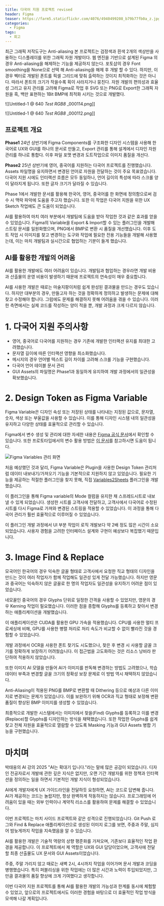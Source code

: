 ```yaml
---
title: 다국어 지원 프로젝트 revised
header: Figma
teaser: https://farm5.staticflickr.com/4076/4940499208_b79b77fb0a_z.jpg
categories:
  - Figma
tags:
  - 회고
---
```

최근 그래픽 저작도구는 Anti-aliasing 
본 프로젝트는 검정색과 흰색 2개의 색상만을 사용하는 디스플레이를 위한 그래픽 자원 개발이다. 웹 엔진을 기반으로 설계된 Figma 의 경우 Anti-aliasing을 해제하는 기능을 제공하지 않는다. 
포토샵의 경우  Font smoothing을 None으로 선택 해 Anti-aliasing을 해제 후 개발 할 수 있다. 하지만, 이경우 벡터로 개발된 폰트를 픽셀 그리드에 맞춰 출력하는 것이지 최적화하는 것은 아니다. 따라서 폰트의 크기가 작을수록 획이 사라지거나 뭉친다. 자원 개발의 편의성과 효율성 그리고 유지 관리를 고려해 Figma로 작업 후 SVG 또는 PNG로 Export한 그래픽 자원을  흑, 백만 표현하는 1Bit BMP에 최적화 시키는 것으로 개발했다.


![[Untitled-1 @ 640 _Test RGB8_ _000114.png]]

![[Untitled-1 @ 640 _Test RGB8_ _000112.png]]




## 프로젝트 개요

**Phase1** 24년 상반기에 Figma Components를 구조화한 디자인 시스템을 사용해 한국어로 UX와 GUI를 하나의 문서로 만들고, Export 관리를 통해 설계에서 디자인 자원관리를 하나로 통합다. 이후 파일 포맷 변경과 도트작업으로 이미지 품질을 개선다.

**Phase2** 25년 상반기에 영어, 중국어를 지원하는 다국어 프로젝트를 진행했습니다. Assets 파일명을 유지하면서 변경된 언어로 자원을 전달하는 것이 주요 목표였습니다. 다국어 지원 시에도 인터랙션 흐름은 모두 동일하나, 언어 길이의 특성에 따라 스크롤 양이 달라지게 됩니다. 또한 글자 크기가 달라질 수 있습니다.

Phase 1에서 개발한 문서를 활용해 한국어, 영어, 중국어를 한 화면에 정의함으로써 검수 시 맥락 파악에 도움을 주고자 했습니다. 또한 이 작업은 다국어 지원을 위한 UX Sketch 작업에도 큰 도움이 되었습니다.

AI를 활용하여 마치 여러 부분에서 개발팀에 도움을 받아 작업한 것과 같은 효과를 얻을 수 있었습니다. Figma의 Variable을 Export & Import할 수 있는 플러그인을 개발해 스트링 문서를 일원화했으며, PNG에서 BMP로 변환 시 품질을 개선했습니다. 이후 도트 작업 시 이미지를 찾고 변경하는 도구와 작업에 필요한 전용 기능들을 개발해 사용했는데, 이는 마치 개발팀과 실시간으로 협업하는 기분이 들게 했습니다.

## AI를 활용한 개발의 어려움

AI를 활용한 개발에도 여러 어려움이 있습니다. 개발팀과 협업하는 경우라면 개발 비용과 산출물의 운영 비용이 발생하기 때문에 프로젝트의 연속성이 매우 중요합니다.

AI를 사용한 개발은 때로는 마술지팡이처럼 쉽게 완성된 결과물을 만드는 경우도 있습니다. 하지만 대부분의 경우, 만들고자 하는 것을 정확하게 정의하고 발생하는 문제에 대해 찾고 수정해야 합니다. 그럼에도 문제를 해결하지 못해 어려움을 겪을 수 있습니다. 이러한 측면에서는 실제 코드를 작성하는 양이 적을 뿐, 개발 과정과 크게 다르지 않습니다.

# 1. 다국어 지원 주의사항

- 영어, 중국어로 다국어를 지원하는 경우 기존에 개발한 인터랙션 유지를 최대한 고려했습니다.
- 문자열 길이에 따른 인터랙션 영향을 최소화했습니다.
- 메시지의 경우 언어별 텍스트 길이 차이를 고려해 스크롤 기능을 구현했습니다.
- 다국어 언어 테이블 문서 관리
- GUI Assets의 파일명은 Phase1과 동일하게 유지하여 개발 과정에서의 일관성을 확보했습니다.

# 2. Design Token as Figma Variable

Figma Variable은 디자인 속성 또는 저장된 상태를 나타내는 지정된 값으로, 문자열, 숫자, 색상 또는 부울값을 사용할 수 있습니다. 이를 통해 디자인 시스템 내의 일관성을 유지하고 다양한 상태를 효율적으로 관리할 수 있습니다.

Figma에서 변수 생성 및 관리에 대한 자세한 내용은 [Figma 공식 문서](https://help.figma.com/hc/en-us/articles/15145852043927-Create-and-manage-variables)에서 확인할 수 있습니다. 또한 프로토타입에서의 변수 활용 방법은 [이 문서](https://help.figma.com/hc/ko/articles/14506587589399-%ED%94%84%EB%A1%9C%ED%86%A0%ED%83%80%EC%9E%85%EC%97%90%EC%84%9C-%EB%B3%80%EC%88%98-%EC%82%AC%EC%9A%A9)를 참고하시면 도움이 됩니다.

![Figma Variables 관리 화면](assets/images/Create%20and%20manage%20variables%20–%20Figma%20Learn%20-%20Help%20Center_000002.png)

처음 예상했던 것과 달리, Figma Variable은 Plugin을 사용한 Design Token 관리처럼 데이터 내보내기/가져오기 기능을 기본적으로 지원하지 않고 있었습니다. 필요한 기능을 제공하는 적절한 플러그인을 찾지 못해, 직접 [Variables2Sheets](https://www.figma.com/community/plugin/1458735501504134412/variables2sheets) 플러그인을 개발했습니다.

이 플러그인을 통해 Figma variable의 Mode 컬럼을 유지한 채 스프레드시트로 내보낼 수 있게 되었습니다. 생성한 시트를 고객사에 전달하고, 고객사에서 다국어로 수정된 시트를 다시 Figma로 가져와 변경된 스트링을 적용할 수 있었습니다. 이 과정을 통해 다국어 관리가 훨씬 효율적으로 이루어질 수 있었습니다.

이 플러그인 개발 과정에서 UI 부분 작업이 로직 개발보다 약 2배 정도 많은 시간이 소요되었습니다. 사용자 경험을 고려한 인터페이스 설계와 구현이 예상보다 복잡했기 때문입니다.

# 3. Image Find & Replace

모국어인 한국어의 경우 익숙한 글꼴 형태로 고객사에서 요청한 직교 형태의 디자인을 만드는 것이 여러 작업자가 함께 작업해도 일관성 있게 전달 가능했습니다. 하지만 영문과 중국어는 익숙하지 않은 글꼴로 한 명의 작업자도 일관성을 유지하기 어려운 점이 있었습니다.

네모꼴인 중국어의 경우 Glyphs 단위로 일정한 간격을 사용할 수 있었지만, 영문의 경우 Kerning 작업이 필요했습니다. 이러한 점을 종합해 Glyphs를 등록하고 찾아서 변경하는 애플리케이션을 개발했습니다.

이 애플리케이션은 CUDA를 활용한 GPU 가속을 적용했습니다. CPU를 사용한 멀티 프로세싱에 비해, GPU를 사용한 병렬 처리로 처리 속도가 비교할 수 없이 빨라진 것을 경험할 수 있었습니다.

개발 과정에서 OCR을 사용한 폰트 찾기도 시도했으나, 찾은 후 변경 시 사용할 글꼴 크기를 정확하게 보장하기 어려웠습니다. 이 접근법을 고도화하는 것은 리소스 낭비라 판단하여 적용하지 않았습니다.

또한 이미지 AI 모델을 만들어 AI가 이미지를 판독해 변경하는 방법도 고려했으나, 학습 데이터 부족과 변경할 글꼴 크기의 정확성 보장 문제로 이 방법 역시 채택하지 않았습니다.

Anti-Aliasing이 적용된 PNG를 BMP로 변환할 때 Dithering 등으로 예상과 다른 이미지로 변경되는 문제가 있었습니다. 이를 보완하기 위해 OCR과 직교 형태로 보정해 변환 품질이 향상된 BMP 이미지를 생성할 수 있었습니다.

최종적으로 개발한 시스템에서는 이미지에서 찾을(Find) Glyphs를 등록하고 이를 변경(Replace)할 Glyphs를 디자인하는 방식을 채택했습니다. 또한 작업한 Glyphs를 쉽게 찾고 전체 자원을 효율적으로 열람할 수 있도록 Masking 기능과 GUI Assets 병합 기능을 구현했습니다.

# **마치며**

박태웅의 AI 강의 2025 "AI는 확대기 입니다."라는 말에 많은 공감이 되었습니다. 디자인 전공자로서 개발에 관한 깊은 지식은 없지만, 오랜 기간 개발자를 위한 정책과 인터랙션을 정의하는 일을 하면서 기본적인 개발 지식이 형성되었습니다.

AI에게 개발자에게 UX 가이드라인을 전달하듯 요청하면, AI는 코드로 답변해 줍니다. AI가 제공하는 코드는 놀랍지만, 항상 완벽하게 작동하지는 않습니다. 프로그래밍에 어려움이 있을 때는 외부 인력이나 계약직 리소스를 활용하여 문제를 해결할 수 있었습니다.

이번 프로젝트는 마치 사이드 프로젝트와 같은 성격으로 진행되었습니다. Git Push 로그와 Find & Replace 애플리케이션으로 생성된 이미지 로그를 보면, 주중과 주말, 심지어 밤늦게까지 작업을 지속했음을 알 수 있습니다.

AI를 활용한 개발은 기술적 역량의 상향 평준화를 가져오며, 기존보다 효율적인 작업 환경을 제공합니다. 이 프로젝트에서 제 역할은 UX와 GUI 담당이었으며, 고객사에 전달할 최종 산출물도 UX 문서와 GUI Assets이었습니다.

주중, 주말 가리지 않고 때로는 새벽 2시, 4시까지 작업을 이어가며 문서 개발과 코딩을 병행했습니다. 특히 퍼블리싱을 위한 작업에는 더 많은 시간과 노력이 투입되었지만, 그만큼 결과물의 품질 향상에 크게 기여했다고 생각합니다.

이번 다국어 지원 프로젝트를 통해 AI를 활용한 개발의 가능성과 한계를 동시에 체험할 수 있었고, 앞으로의 프로젝트에서도 이러한 경험을 바탕으로 더 효율적인 작업 방식을 모색해 나갈 계획입니다.
